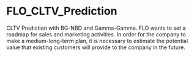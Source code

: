 # FLO_CLTV_Prediction
CLTV Prediction with BG-NBD and Gamma-Gamma. FLO wants to set a roadmap for sales and marketing activities. In order for the company to make a medium-long-term plan, it is necessary to estimate the potential value that existing customers will provide to the company in the future.
